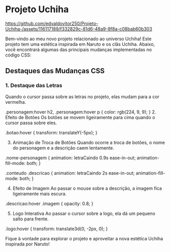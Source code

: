 # Projeto Uchiha

https://github.com/edvaldovitor250/Projeto-Uchiha-/assets/116117189/f332829c-81d6-48a9-8f8a-c08bab60b303

Bem-vindo ao meu novo projeto relacionado ao universo Uchiha! Este projeto tem uma estética inspirada em Naruto e os clãs Uchiha. Abaixo, você encontrará algumas das principais mudanças implementadas no código CSS:

## Destaques das Mudanças CSS

### 1. Destaque das Letras

Quando o cursor passa sobre as letras no projeto, elas mudam para a cor vermelha.

.personagem:hover h2,
.personagem:hover p {
  color: rgb(224, 9, 9);
}
2. Efeito de Botões
Os botões se movem ligeiramente para cima quando o cursor passa sobre eles.

.botao:hover {
  transform: translateY(-5px);
}

3. Animação de Troca de Botões
Quando ocorre a troca de botões, o nome do personagem e a descrição caem lentamente.

.nome-personagem {
  animation: letraCaindo 0.9s ease-in-out;
  animation-fill-mode: both;
}

.conteudo .descricao {
  animation: letraCaindo 2s ease-in-out;
  animation-fill-mode: both;
}

4. Efeito de Imagem
Ao passar o mouse sobre a descrição, a imagem fica ligeiramente mais escura.

.descricao:hover .imagem {
  opacity: 0.8;
}

5. Logo Interativa
Ao passar o cursor sobre a logo, ela dá um pequeno salto para frente.

.logo:hover {
  transform: translate3d(0, -2px, 0);
}

Fique à vontade para explorar o projeto e aproveitar a nova estética Uchiha inspirada por Naruto!
